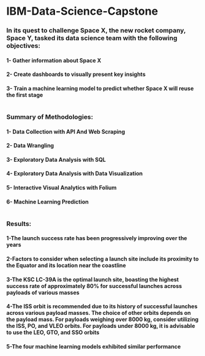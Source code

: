 # IBM-Data-Science-Capstone

### In its quest to challenge Space X, the new rocket company, Space Y, tasked its data science team with the following objectives:
#### 1- Gather information about Space X
#### 2- Create dashboards to visually present key insights
#### 3- Train a machine learning model to predict whether Space X will reuse the first stage

#
#

### Summary of Methodologies:
#### 1- Data Collection with API And Web Scraping
#### 2- Data Wrangling
#### 3- Exploratory Data Analysis with SQL
#### 4- Exploratory Data Analysis with Data Visualization
#### 5- Interactive Visual Analytics with Folium
#### 6- Machine Learning Prediction

#
#

### Results:
#### 1-The launch success rate has been progressively improving over the years
#### 2-Factors to consider when selecting a launch site include its proximity to the Equator and its location near the coastline
#### 3-The KSC LC-39A is the optimal launch site, boasting the highest success rate of approximately 80% for successful launches across payloads of various masses
#### 4-The ISS orbit is recommended due to its history of successful launches across various payload masses. The choice of other orbits depends on the payload mass. For payloads weighing over 8000 kg, consider utilizing the ISS, PO, and VLEO orbits. For payloads under 8000 kg, it is advisable to use the LEO, GTO, and SSO orbits
#### 5-The four machine learning models exhibited similar performance




